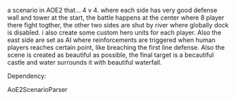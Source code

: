  a scenario in AOE2 that... 4 v 4. where each side has very good defense wall and tower at the start, the battle happens at the center where 8 player there fight togther, the  other two sides are shut by river where globally dock is disabled. i also create some custom hero units for each player. Also the east side are set as AI where reinforcements are triggered when human players reaches certain point, like breaching the first line defense. Also the scene is created as beautiful as possible, the final target is a becautiful castle  and water surrounds it with beautiful waterfall.



 Dependency:

 AoE2ScenarioParser